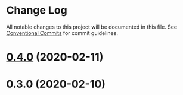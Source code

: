 # Change Log

All notable changes to this project will be documented in this file. See [Conventional Commits](https://conventionalcommits.org) for commit guidelines.

# [0.4.0](https://github.com/aiao-io/aiao/compare/@aiao/elements-angular@0.3.0...@aiao/elements-angular@0.4.0) (2020-02-11)

# 0.3.0 (2020-02-10)
